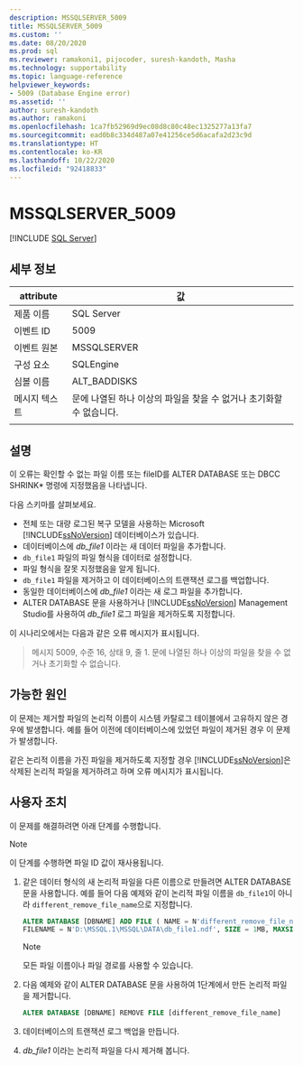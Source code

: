 ```yaml
---
description: MSSQLSERVER_5009
title: MSSQLSERVER_5009
ms.custom: ''
ms.date: 08/20/2020
ms.prod: sql
ms.reviewer: ramakoni1, pijocoder, suresh-kandoth, Masha
ms.technology: supportability
ms.topic: language-reference
helpviewer_keywords:
- 5009 (Database Engine error)
ms.assetid: ''
author: suresh-kandoth
ms.author: ramakoni
ms.openlocfilehash: 1ca7fb52969d9ec08d8c80c48ec1325277a13fa7
ms.sourcegitcommit: ead0b8c334d487a07e41256ce5d6acafa2d23c9d
ms.translationtype: HT
ms.contentlocale: ko-KR
ms.lasthandoff: 10/22/2020
ms.locfileid: "92418833"
---
```

# <a name="mssqlserver_5009"></a>MSSQLSERVER_5009
 [!INCLUDE [SQL Server](../../includes/applies-to-version/sqlserver.md)]

## <a name="details"></a>세부 정보

|attribute|값|
|---|---|
|제품 이름|SQL Server|
|이벤트 ID|5009|
|이벤트 원본|MSSQLSERVER|
|구성 요소|SQLEngine|
|심볼 이름|ALT_BADDISKS|
|메시지 텍스트|문에 나열된 하나 이상의 파일을 찾을 수 없거나 초기화할 수 없습니다.|
||

## <a name="explanation"></a>설명

이 오류는 확인할 수 없는 파일 이름 또는 fileID를 ALTER DATABASE 또는 DBCC SHRINK* 명령에 지정했음을 나타냅니다.

다음 스키마를 살펴보세요.

- 전체 또는 대량 로그된 복구 모델을 사용하는 Microsoft [!INCLUDE[ssNoVersion](../../includes/ssnoversion-md.md)] 데이터베이스가 있습니다.
- 데이터베이스에 *db_file1* 이라는 새 데이터 파일을 추가합니다.
- `db_file1` 파일의 파일 형식을 데이터로 설정합니다.
- 파일 형식을 잘못 지정했음을 알게 됩니다.
- `db_file1` 파일을 제거하고 이 데이터베이스의 트랜잭션 로그를 백업합니다.
- 동일한 데이터베이스에 *db_file1* 이라는 새 로그 파일을 추가합니다.
- ALTER DATABASE 문을 사용하거나 [!INCLUDE[ssNoVersion](../../includes/ssnoversion-md.md)] Management Studio를 사용하여 *db_file1* 로그 파일을 제거하도록 지정합니다.

이 시나리오에서는 다음과 같은 오류 메시지가 표시됩니다.

> 메시지 5009, 수준 16, 상태 9, 줄 1. 문에 나열된 하나 이상의 파일을 찾을 수 없거나 초기화할 수 없습니다.

## <a name="possible-causes"></a>가능한 원인

이 문제는 제거할 파일의 논리적 이름이 시스템 카탈로그 테이블에서 고유하지 않은 경우에 발생합니다. 예를 들어 이전에 데이터베이스에 있었던 파일이 제거된 경우 이 문제가 발생합니다.

같은 논리적 이름을 가진 파일을 제거하도록 지정할 경우 [!INCLUDE[ssNoVersion](../../includes/ssnoversion-md.md)]은 삭제된 논리적 파일을 제거하려고 하며 오류 메시지가 표시됩니다.

## <a name="user-action"></a>사용자 조치

이 문제를 해결하려면 아래 단계를 수행합니다.

> [!NOTE]
> 이 단계를 수행하면 파일 ID 값이 재사용됩니다.

1. 같은 데이터 형식의 새 논리적 파일을 다른 이름으로 만들려면 ALTER DATABASE 문을 사용합니다. 예를 들어 다음 예제와 같이 논리적 파일 이름을 `db_file1`이 아니라 `different_remove_file_name`으로 지정합니다.

    ```sql
    ALTER DATABASE [DBNAME] ADD FILE ( NAME = N'different_remove_file_name',
    FILENAME = N'D:\MSSQL.1\MSSQL\DATA\db_file1.ndf', SIZE = 1MB, MAXSIZE = 1MB)
    ```

    > [!NOTE]
    > 모든 파일 이름이나 파일 경로를 사용할 수 있습니다.

1. 다음 예제와 같이 ALTER DATABASE 문을 사용하여 1단계에서 만든 논리적 파일을 제거합니다.

    ```sql
    ALTER DATABASE [DBNAME] REMOVE FILE [different_remove_file_name]
    ```

1. 데이터베이스의 트랜잭션 로그 백업을 만듭니다.
1. *db_file1* 이라는 논리적 파일을 다시 제거해 봅니다.
